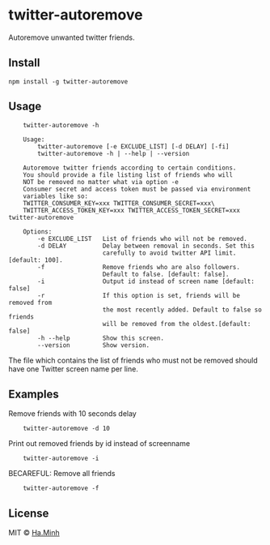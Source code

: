 # twitter-autoremove
Autoremove unwanted twitter friends.

## Install
```
npm install -g twitter-autoremove
```

## Usage
```
    twitter-autoremove -h

    Usage:
        twitter-autoremove [-e EXCLUDE_LIST] [-d DELAY] [-fi]
        twitter-autoremove -h | --help | --version

    Autoremove twitter friends according to certain conditions.
    You should provide a file listing list of friends who will
    NOT be removed no matter what via option -e
    Consumer secret and access token must be passed via environment
    variables like so:
    TWITTER_CONSUMER_KEY=xxx TWITTER_CONSUMER_SECRET=xxx\
    TWITTER_ACCESS_TOKEN_KEY=xxx TWITTER_ACCESS_TOKEN_SECRET=xxx twitter-autoremove

    Options:
        -e EXCLUDE_LIST   List of friends who will not be removed.
        -d DELAY          Delay between removal in seconds. Set this
                          carefully to avoid twitter API limit. [default: 100].
        -f                Remove friends who are also followers.
                          Default to false. [default: false].
        -i                Output id instead of screen name [default: false]
        -r                If this option is set, friends will be removed from
                          the most recently added. Default to false so friends
                          will be removed from the oldest.[default: false]
        -h --help         Show this screen.
        --version         Show version.
```

The file which contains the list of friends who must not be removed should have
one Twitter screen name per line.

## Examples
Remove friends with 10 seconds delay

```
    twitter-autoremove -d 10
```

Print out removed friends by id instead of screenname

```
    twitter-autoremove -i
```

BECAREFUL: Remove all friends

```
    twitter-autoremove -f
```


## License
MIT © [Ha.Minh](https://github.com/minhhh)

